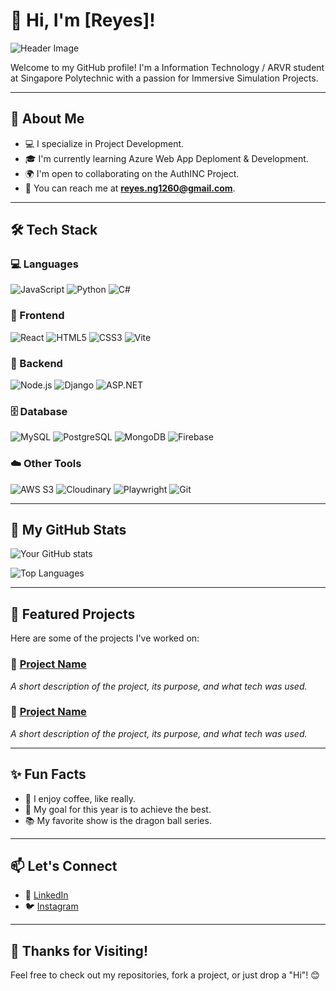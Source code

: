 # 👋 Hi, I'm [Reyes]!

![Header Image](https://i.imgur.com/q0ZtqKI.gif) <!-- Replace with your own banner image link -->

Welcome to my GitHub profile! I'm a Information Technology / ARVR student at Singapore Polytechnic with a passion for Immersive Simulation Projects.

---

## 🚀 About Me

- 💻 I specialize in Project Development.
- 🎓 I'm currently learning Azure Web App Deploment & Development.
- 🌍 I'm open to collaborating on the AuthINC Project.
- 📧 You can reach me at **reyes.ng1260@gmail.com**.

---

## 🛠️ Tech Stack

### 💻 Languages
![JavaScript](https://img.shields.io/badge/-JavaScript-F7DF1E?logo=javascript&logoColor=black&style=flat)
![Python](https://img.shields.io/badge/-Python-3776AB?logo=python&logoColor=white&style=flat)
![C#](https://img.shields.io/badge/-C%23-239120?logo=csharp&logoColor=white&style=flat)

### 🎨 Frontend
![React](https://img.shields.io/badge/-React-61DAFB?logo=react&logoColor=black&style=flat)
![HTML5](https://img.shields.io/badge/-HTML5-E34F26?logo=html5&logoColor=white&style=flat)
![CSS3](https://img.shields.io/badge/-CSS3-1572B6?logo=css3&logoColor=white&style=flat)
![Vite](https://img.shields.io/badge/-Vite-646CFF?logo=vite&logoColor=white&style=flat)

### 🔧 Backend
![Node.js](https://img.shields.io/badge/-Node.js-339933?logo=node.js&logoColor=white&style=flat)
![Django](https://img.shields.io/badge/-Django-092E20?logo=django&logoColor=white&style=flat)
![ASP.NET](https://img.shields.io/badge/-ASP.NET-512BD4?logo=.net&logoColor=white&style=flat)

### 🗄️ Database
![MySQL](https://img.shields.io/badge/-MySQL-4479A1?logo=mysql&logoColor=white&style=flat)
![PostgreSQL](https://img.shields.io/badge/-PostgreSQL-336791?logo=postgresql&logoColor=white&style=flat)
![MongoDB](https://img.shields.io/badge/-MongoDB-47A248?logo=mongodb&logoColor=white&style=flat)
![Firebase](https://img.shields.io/badge/-Firebase-FFCA28?logo=firebase&logoColor=black&style=flat)

### ☁️ Other Tools
![AWS S3](https://img.shields.io/badge/-AWS%20S3-232F3E?logo=amazonaws&logoColor=white&style=flat)
![Cloudinary](https://img.shields.io/badge/-Cloudinary-3448C5?logo=cloudinary&logoColor=white&style=flat)
![Playwright](https://img.shields.io/badge/-Playwright-2EAD33?logo=playwright&logoColor=white&style=flat)
![Git](https://img.shields.io/badge/-Git-F05032?logo=git&logoColor=white&style=flat)


---

## 🌟 My GitHub Stats

![Your GitHub stats](https://github-readme-stats.vercel.app/api?username=your-github-username&show_icons=true&theme=radical)

![Top Languages](https://github-readme-stats.vercel.app/api/top-langs/?username=your-github-username&layout=compact&theme=radical)

---

## 📌 Featured Projects

Here are some of the projects I've worked on:

### 🔗 [Project Name](https://github.com/your-repo-link)
_A short description of the project, its purpose, and what tech was used._

### 🔗 [Project Name](https://github.com/your-repo-link)
_A short description of the project, its purpose, and what tech was used._

---

## ✨ Fun Facts

- 🌟 I enjoy coffee, like really.
- 🎯 My goal for this year is to achieve the best.
- 📚 My favorite show is the dragon ball series.

---

## 📫 Let's Connect

- 💼 [LinkedIn](https://www.linkedin.com/in/reyesngsp/)
- 🐦 [Instagram](https://instagram.com)

---

## 🎉 Thanks for Visiting!

Feel free to check out my repositories, fork a project, or just drop a "Hi"! 😊
